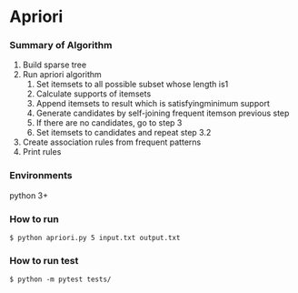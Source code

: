 # Apriori

### Summary of Algorithm

1. Build sparse tree
2. Run apriori algorithm
   1. Set itemsets to all possible subset whose length is1
   2. Calculate supports of itemsets
   3. Append itemsets to result which is satisfyingminimum support
   4. Generate candidates by self-joining frequent itemson previous step
   5. If there are no candidates, go to step 3
   6. Set itemsets to candidates and repeat step 3.2
3. Create association rules from frequent patterns
4. Print rules

### Environments

python 3+

### How to run

```
$ python apriori.py 5 input.txt output.txt
```


### How to run test

```
$ python -m pytest tests/
```

